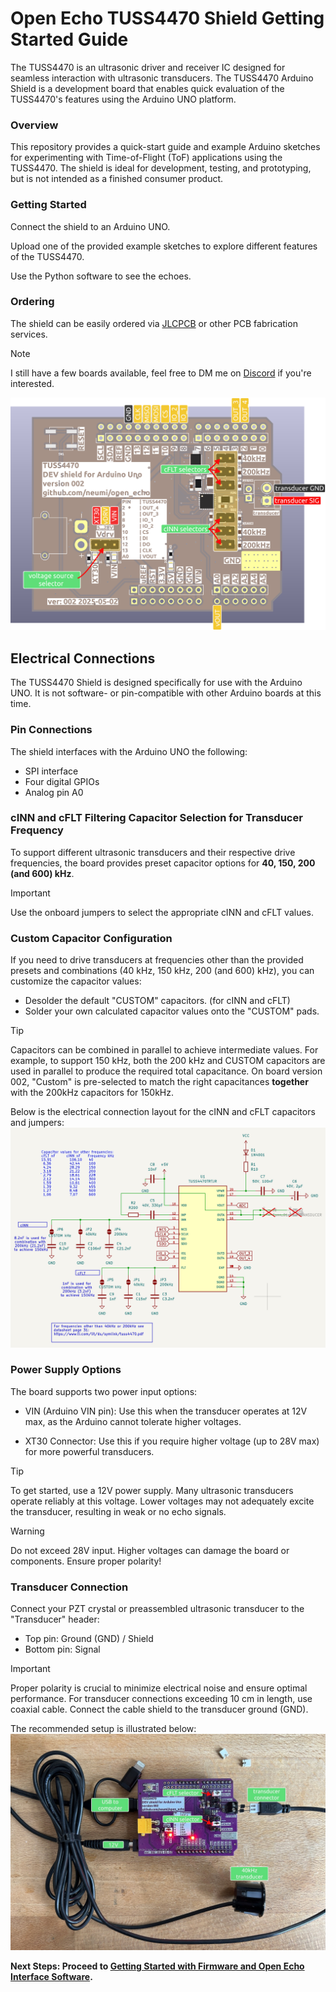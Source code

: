 # Open Echo TUSS4470 Shield Getting Started Guide

The TUSS4470 is an ultrasonic driver and receiver IC designed for seamless interaction with ultrasonic transducers. The TUSS4470 Arduino Shield is a development board that enables quick evaluation of the TUSS4470's features using the Arduino UNO platform.

### Overview
This repository provides a quick-start guide and example Arduino sketches for experimenting with Time-of-Flight (ToF) applications using the TUSS4470. The shield is ideal for development, testing, and prototyping, but is not intended as a finished consumer product.

### Getting Started
Connect the shield to an Arduino UNO.

Upload one of the provided example sketches to explore different features of the TUSS4470.

Use the Python software to see the echoes.

### Ordering
The shield can be easily ordered via [JLCPCB](https://jlcpcb.com/?from=Neumi) or other PCB fabrication services.

> [!Note]
> I still have a few boards available, feel free to DM me on [Discord](https://discord.com/invite/rerCyqAcrw) if you're interested.

<img alt="PCB overview TUSS4470" src="/documentation/images/shield_pinout.png">


## Electrical Connections
The TUSS4470 Shield is designed specifically for use with the Arduino UNO. It is not software- or pin-compatible with other Arduino boards at this time.

### Pin Connections
The shield interfaces with the Arduino UNO the following:
- SPI interface
- Four digital GPIOs
- Analog pin A0

### cINN and cFLT Filtering Capacitor Selection for Transducer Frequency
To support different ultrasonic transducers and their respective drive frequencies, the board provides preset capacitor options for <b/>40, 150, 200 (and 600) kHz</b>.

> [!Important]
> Use the onboard jumpers to select the appropriate cINN and cFLT values.

### Custom Capacitor Configuration
If you need to drive transducers at frequencies other than the provided presets and combinations (40 kHz, 150 kHz, 200 (and 600) kHz), you can customize the capacitor values:
- Desolder the default "CUSTOM" capacitors. (for cINN and cFLT)
- Solder your own calculated capacitor values onto the "CUSTOM" pads.

> [!TIP]
> Capacitors can be combined in parallel to achieve intermediate values.
> For example, to support 150 kHz, both the 200 kHz and CUSTOM capacitors are used in parallel to produce the required total capacitance.
> On board version 002, "Custom" is pre-selected to match the right capacitances <b/>together</b> with the 200kHz capacitors for 150kHz. 

Below is the electrical connection layout for the cINN and cFLT capacitors and jumpers:
<img alt="TUSS4470 schematic" src="/documentation/images/schematic_TUSS4470.png">

### Power Supply Options
The board supports two power input options:
- VIN (Arduino VIN pin):
Use this when the transducer operates at 12V max, as the Arduino cannot tolerate higher voltages.

- XT30 Connector:
Use this if you require higher voltage (up to 28V max) for more powerful transducers.

> [!Tip]
> To get started, use a 12V power supply. Many ultrasonic transducers operate reliably at this voltage.
> Lower voltages may not adequately excite the transducer, resulting in weak or no echo signals.

> [!Warning]
> Do not exceed 28V input. Higher voltages can damage the board or components. Ensure proper polarity!

### Transducer Connection
Connect your PZT crystal or preassembled ultrasonic transducer to the "Transducer" header:

- Top pin: Ground (GND) / Shield
- Bottom pin: Signal

> [!Important]
> Proper polarity is crucial to minimize electrical noise and ensure optimal performance.
> For transducer connections exceeding 10 cm in length, use coaxial cable. Connect the cable shield to the transducer ground (GND).

The recommended setup is illustrated below:
<img alt="TUSS4470 Board ready to use" src="/documentation/images/TUSS4470_shield002.jpg">


<b/>Next Steps: Proceed to [Getting Started with Firmware and Open Echo Interface Software](getting_started_software.md).</b>
